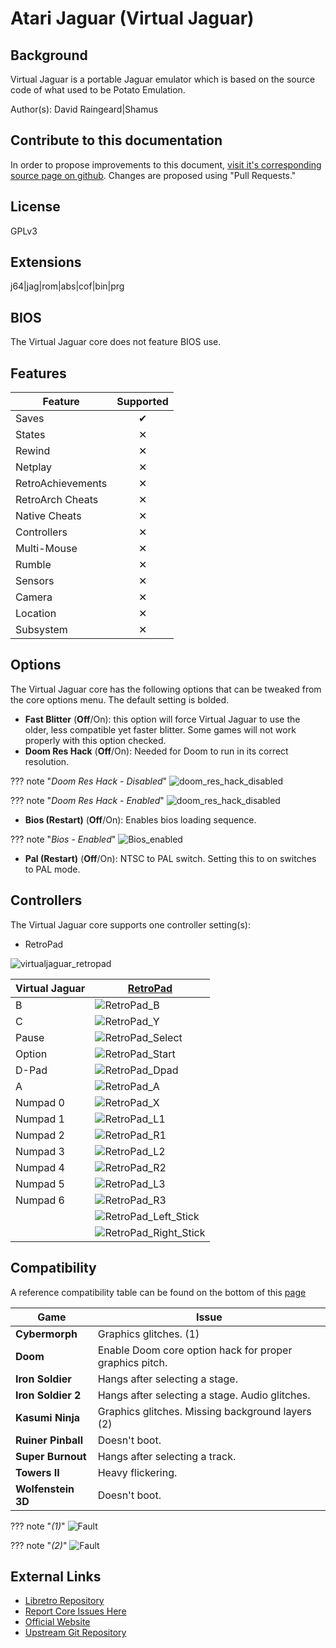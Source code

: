 # Atari Jaguar (Virtual Jaguar)

## Background

Virtual Jaguar is a portable Jaguar emulator which is based on the source code of what used to be Potato Emulation.

Author(s): David Raingeard|Shamus

## Contribute to this documentation

In order to propose improvements to this document, [visit it's corresponding source page on github](https://github.com/libretro/docs/tree/master/docs/library/virtualjaguar.md). Changes are proposed using "Pull Requests."

## License

GPLv3

## Extensions

j64|jag|rom|abs|cof|bin|prg

## BIOS

The Virtual Jaguar core does not feature BIOS use.

## Features

| Feature           | Supported |
|-------------------|:---------:|
| Saves             | ✔         |
| States            | ✕         |
| Rewind            | ✕         |
| Netplay           | ✕         |
| RetroAchievements | ✕         |
| RetroArch Cheats  | ✕         |
| Native Cheats     | ✕         |
| Controllers       | ✕         |
| Multi-Mouse       | ✕         |
| Rumble            | ✕         |
| Sensors           | ✕         |
| Camera            | ✕         |
| Location          | ✕         |
| Subsystem         | ✕         |

## Options

The Virtual Jaguar core has the following options that can be tweaked from the core options menu. The default setting is bolded.

- **Fast Blitter** (**Off**/On): this option will force Virtual Jaguar to use the older, less compatible yet faster blitter. Some games will not work properly with this option checked.
- **Doom Res Hack** (**Off**/On): Needed for Doom to run in its correct resolution.

??? note "*Doom Res Hack - Disabled*"
    ![doom_res_hack_disabled](images\Cores\virtualjaguar\doom_res_hack_disabled.png)

??? note "*Doom Res Hack - Enabled*"
    ![doom_res_hack_disabled](images\Cores\virtualjaguar\doom_res_hack_enabled.png)

- **Bios (Restart)** (**Off**/On): Enables bios loading sequence.

??? note "*Bios - Enabled*"
    ![Bios_enabled](images\Cores\virtualjaguar\Bios_enabled.png)

- **Pal (Restart)** (**Off**/On): NTSC to PAL switch. Setting this to on switches to PAL mode.

## Controllers

The Virtual Jaguar core supports one controller setting(s):

* RetroPad

![virtualjaguar_retropad](images\Controllers\virtualjaguar_retropad.png)

| Virtual Jaguar | [RetroPad](RetroPad)                                           |
|----------------|----------------------------------------------------------------|
| B              | ![RetroPad_B](images/RetroPad/Retro_B_Round.png)               |
| C              | ![RetroPad_Y](images/RetroPad/Retro_Y_Round.png)               |
| Pause          | ![RetroPad_Select](images/RetroPad/Retro_Select.png)           |
| Option         | ![RetroPad_Start](images/RetroPad/Retro_Start.png)             |
| D-Pad          | ![RetroPad_Dpad](images/RetroPad/Retro_Dpad.png)               |
| A              | ![RetroPad_A](images/RetroPad/Retro_A_Round.png)               |
| Numpad 0       | ![RetroPad_X](images/RetroPad/Retro_X_Round.png)               |
| Numpad 1       | ![RetroPad_L1](images/RetroPad/Retro_L1.png)                   |
| Numpad 2       | ![RetroPad_R1](images/RetroPad/Retro_R1.png)                   |
| Numpad 3       | ![RetroPad_L2](images/RetroPad/Retro_L2_Temp.png)              |
| Numpad 4       | ![RetroPad_R2](images/RetroPad/Retro_R2.png)                   |
| Numpad 5       | ![RetroPad_L3](images/RetroPad/Retro_L3.png)                   |
| Numpad 6       | ![RetroPad_R3](images/RetroPad/Retro_R3.png)                   |
|                | ![RetroPad_Left_Stick](images/RetroPad/Retro_Left_Stick.png)   |
|                | ![RetroPad_Right_Stick](images/RetroPad/Retro_Right_Stick.png) |

## Compatibility

A reference compatibility table can be found on the bottom of this [page](https://icculus.org/virtualjaguar/)

| Game               | Issue                                                 |
|--------------------|-------------------------------------------------------|
|**Cybermorph**      |Graphics glitches. (1)                                 |
|**Doom**            |Enable Doom core option hack for proper graphics pitch.|
|**Iron Soldier**    |Hangs after selecting a stage.                         |
|**Iron Soldier 2**  |Hangs after selecting a stage. Audio glitches.         |
|**Kasumi Ninja**    |Graphics glitches. Missing background layers (2)       |
|**Ruiner Pinball**  |Doesn't boot.                                          |
|**Super Burnout**   |Hangs after selecting a track.                         |
|**Towers II**       |Heavy flickering.                                      |
|**Wolfenstein 3D**  |Doesn't boot.                                          |

??? note "*(1)*"
    ![Fault](images\Compatibility\virtualjaguar-Cybermorph.png)

??? note "*(2)*"
    ![Fault](images\Compatibility\virtualjaguar-Kasumi_Ninja.png)

## External Links

* [Libretro Repository](https://github.com/libretro/virtualjaguar-libretro)
* [Report Core Issues Here](https://github.com/libretro/libretro-meta/issues)
* [Official Website](https://icculus.org/virtualjaguar/)
* [Upstream Git Repository](http://shamusworld.gotdns.org/git/virtualjaguar)

